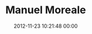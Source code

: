 ---
title: "Manuel Moreale"
date: 2012-11-23 10:21:48 00:00
permalink: /niuenso
twitter: "manuelmoreale"
likes: [69,1889,1365,2046,2048,398]
id: 1611
gravatar: "http://www.gravatar.com/avatar/0ccaa44b3ab222e0295032b1f989d8dc"
---